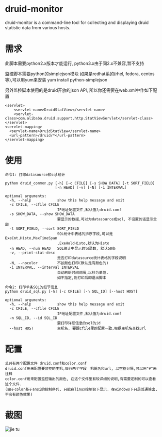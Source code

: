 druid-monitor
=============

druid-monitor is a command-line tool for collecting and displaying druid statistic data from various hosts.

需求
=============
此脚本需要python2.x版本才能运行, python3.x由于同2.x不兼容,暂不支持

监控脚本需要python的simplejson模块
如果是redhat系的(rhel, fedora, centos等),可以用yum来安装
yum install python-simplejson

另外监控脚本使用的是druid开放的json API, 所以你还需要在web.xml中作如下配置

    <servlet>
        <servlet-name>DruidStatView</servlet-name>
        <servlet-class>com.alibaba.druid.support.http.StatViewServlet</servlet-class>
    </servlet>
    <servlet-mapping>
      <servlet-name>DruidStatView</servlet-name>
      <url-pattern>/druid/*</url-pattern>
    </servlet-mapping>
  


使用
=============

    命令1: 打印datasource和sql统计

    python druid_common.py [-h] [-c CFILE] [-s SHOW_DATA] [-t SORT_FIELD]
                           [-n HEAD] [-v] [-N] [-i INTERVAL]

    optional arguments:
      -h, --help            show this help message and exit
      -c CFILE, --cfile CFILE
                            IP地址配置文件,默认值为druid.conf
      -s SHOW_DATA, --show SHOW_DATA
                            要显示的数据,可以为datasource或sql, 不设置的话显示全部
      -t SORT_FIELD, --sort SORT_FIELD
                            SQL统计中表格的排序字段,可以是ExeCnt,Histo,MaxTimeSpan
                            ,ExeHoldHisto,默认为Histo
      -n HEAD, --num HEAD   SQL统计中显示的记录数, 默认50条
      -v, --print-stat-desc
                            是否打印datasource统计表格的字段说明
      -N, --nocolor         不按颜色打印(默认是有颜色的)
      -i INTERVAL, --interval INTERVAL
                            自动刷新时间间隔,以秒为单位.
                            如不指定,则打印后即退出脚本

    命令2: 打印单条SQL的细节信息
    python druid_sql.py [-h] [-c CFILE] [-n SQL_ID] [--host HOST]

    optional arguments:
      -h, --help            show this help message and exit
      -c CFILE, --cfile CFILE
                            IP地址配置文件,默认值为druid.conf
      -n SQL_ID, --id SQL_ID
                            要打印详细信息的sql的id
      --host HOST           主机名, 要跟cfile里的配置一致,根据主机名查找url
    
配置
=============

    总共有两个配置文件 druid.conf和color.conf
    druid.conf用来配置要监控的主机,每行两个字段　机器名和url, 以空格分隔,可以用"#"来注释
    color.conf用来配置监控输出的颜色, 在这个文件里有较详细的说明,有需要定制的可以查看这个文件.
    (由于color基于ansi的控制序列, 只能在linux控制台下显示. 在windows下只是普通输出,不会有颜色效果)

截图
=============
![jie tu](http://pic.yupoo.com/shreknull/Cbbz3duC/medish.jpg)

